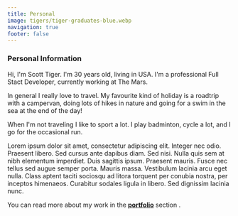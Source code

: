 ```yaml
---
title: Personal
image: tigers/tiger-graduates-blue.webp
navigation: true
footer: false
---
```


### Personal Information

Hi, I'm Scott Tiger. I'm 30 years old, living in USA.
I'm a professional Full Stact Developer, currently working at The Mars.

In general I really love to travel. My favourite kind of holiday is a roadtrip with a campervan, doing lots of hikes in nature and going for a swim in the sea at the end of the day!

When I'm not traveling I like to sport a lot. I play badminton, cycle a lot, and I go for the occasional run.

Lorem ipsum dolor sit amet, consectetur adipiscing elit. Integer nec odio. Praesent libero. Sed cursus ante dapibus diam. Sed nisi. Nulla quis sem at nibh elementum imperdiet. Duis sagittis ipsum. Praesent mauris. Fusce nec tellus sed augue semper porta. Mauris massa. Vestibulum lacinia arcu eget nulla. Class aptent taciti sociosqu ad litora torquent per conubia nostra, per inceptos himenaeos. Curabitur sodales ligula in libero. Sed dignissim lacinia nunc.

You can read more about my work in the **[portfolio](/portfolio)** section .
